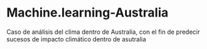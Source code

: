 # Machine.learning-Australia
Caso de análisis del clima dentro de Australia, con el fin de predecir sucesos de impacto climático dentro de asutralia

